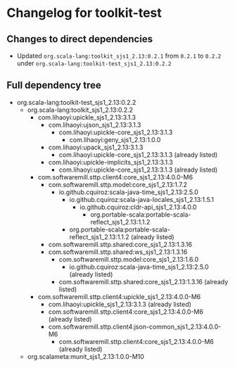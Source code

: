 # Changelog for toolkit-test

## Changes to direct dependencies
 - Updated `org.scala-lang:toolkit_sjs1_2.13:0.2.1` from `0.2.1` to `0.2.2` under `org.scala-lang:toolkit-test_sjs1_2.13:0.2.2`

## Full dependency tree

 - org.scala-lang:toolkit-test_sjs1_2.13:0.2.2
   - org.scala-lang:toolkit_sjs1_2.13:0.2.2
     - com.lihaoyi:upickle_sjs1_2.13:3.1.3
       - com.lihaoyi:ujson_sjs1_2.13:3.1.3
         - com.lihaoyi:upickle-core_sjs1_2.13:3.1.3
           - com.lihaoyi:geny_sjs1_2.13:1.0.0
       - com.lihaoyi:upack_sjs1_2.13:3.1.3
         - com.lihaoyi:upickle-core_sjs1_2.13:3.1.3 (already listed)
       - com.lihaoyi:upickle-implicits_sjs1_2.13:3.1.3
         - com.lihaoyi:upickle-core_sjs1_2.13:3.1.3 (already listed)
     - com.softwaremill.sttp.client4:core_sjs1_2.13:4.0.0-M6
       - com.softwaremill.sttp.model:core_sjs1_2.13:1.7.2
         - io.github.cquiroz:scala-java-time_sjs1_2.13:2.5.0
           - io.github.cquiroz:scala-java-locales_sjs1_2.13:1.5.1
             - io.github.cquiroz:cldr-api_sjs1_2.13:4.0.0
               - org.portable-scala:portable-scala-reflect_sjs1_2.13:1.1.2
           - org.portable-scala:portable-scala-reflect_sjs1_2.13:1.1.2 (already listed)
       - com.softwaremill.sttp.shared:core_sjs1_2.13:1.3.16
       - com.softwaremill.sttp.shared:ws_sjs1_2.13:1.3.16
         - com.softwaremill.sttp.model:core_sjs1_2.13:1.6.0
           - io.github.cquiroz:scala-java-time_sjs1_2.13:2.5.0 (already listed)
         - com.softwaremill.sttp.shared:core_sjs1_2.13:1.3.16 (already listed)
     - com.softwaremill.sttp.client4:upickle_sjs1_2.13:4.0.0-M6
       - com.lihaoyi:upickle_sjs1_2.13:3.1.3 (already listed)
       - com.softwaremill.sttp.client4:core_sjs1_2.13:4.0.0-M6 (already listed)
       - com.softwaremill.sttp.client4:json-common_sjs1_2.13:4.0.0-M6
         - com.softwaremill.sttp.client4:core_sjs1_2.13:4.0.0-M6 (already listed)
   - org.scalameta:munit_sjs1_2.13:1.0.0-M10

